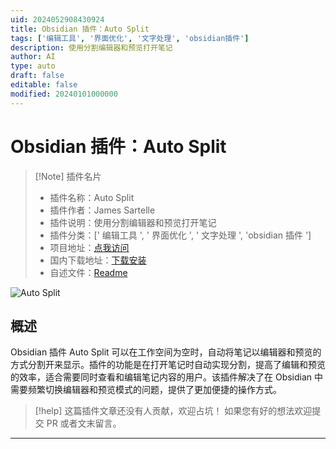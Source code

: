 ```yaml
---
uid: 2024052908430924
title: Obsidian 插件：Auto Split
tags: ['编辑工具', '界面优化', '文字处理', 'obsidian插件']
description: 使用分割编辑器和预览打开笔记
author: AI
type: auto
draft: false
editable: false
modified: 20240101000000
---
```


# Obsidian 插件：Auto Split

> [!Note] 插件名片
> - 插件名称：Auto Split
> - 插件作者：James Sartelle
> - 插件说明：使用分割编辑器和预览打开笔记
> - 插件分类：[' 编辑工具 ', ' 界面优化 ', ' 文字处理 ', 'obsidian 插件 ']
> - 项目地址：[点我访问](https://github.com/jsartelle/obsidian-auto-split)
> - 国内下载地址：[下载安装](https://pkmer.cn/products/plugin/pluginMarket/?obsidian-auto-split)
> - 自述文件：[Readme](https://ghproxy.net/https://raw.githubusercontent.com/jsartelle/obsidian-auto-split/master/README.md)

![Auto Split](https://cdn.pkmer.cn/covers/obsidian-auto-split_new.gif!pkmer)

## 概述

Obsidian 插件 Auto Split 可以在工作空间为空时，自动将笔记以编辑器和预览的方式分割开来显示。插件的功能是在打开笔记时自动实现分割，提高了编辑和预览的效率，适合需要同时查看和编辑笔记内容的用户。该插件解决了在 Obsidian 中需要频繁切换编辑器和预览模式的问题，提供了更加便捷的操作方式。

> [!help]
> 这篇插件文章还没有人贡献，欢迎占坑！
> 如果您有好的想法欢迎提交 PR 或者文末留言。

---




